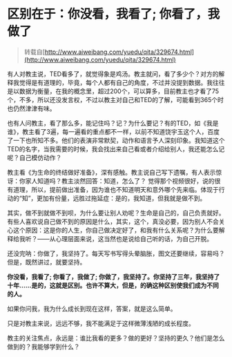 区别在于：你没看，我看了; 你看了，我做了
==============

> 转载自[http://www.aiweibang.com/yuedu/qita/329674.html](http://www.aiweibang.com/yuedu/qita/329674.html)


有人对教主说，TED看多了，就觉得象是鸡汤。教主就问，看了多少个？对方的解释我觉得是有道理的，毕竟，每个人都有自己的角度，不过并没提到数据。我往往是以数据为衡量，在我的概念里，超过200个，可以算多，目前教主也才看了75个，不多，所以还没发言权，不过以教主对自己和TED的了解，可能看到365个时也仍然津津有味。

也有人问教主，看了那么多，能记住吗？记？为什么要记？有的TED，如《我是谁》，教主看了3遍，每一遍看的重点都不一样，以前不知道饶宇玉这个人，百度了一下也所知不多。他们的表演非常默契，动作和语言予人深刻印象。我知道这个TED的名字，当我需要的时候，我会找出来自己看或者介绍给别人，我还能怎么记呢？自己模仿动作？

教主看《为生命的终结做好准备》，深有感触。教主说自己写下遗嘱，有人表示惊讶：你家人知道吗？教主淡然回答：知道，怎么了？
觉得那个视频很好，说的很有道理，所以，提前做出准备，因为谁也不知道明天和意外哪个先来临。体现于行动的“知”，更加有份量，远胜过拖延症：是的，我知道，但我就是做不到。

其实，做不到就做不到呗，为什么要让别人劝呢？生命是自己的，自己负责就好。有些人喜欢说自己做不到的原因是什么，其实，这个，真没必要，因为别人不会关心这个原因：这是你的人生，你自己做决定好了，和我有什么关系呢？为什么要解释给我听？——从心理层面来说，这当然也是说给自己听的话，为自己开脱。

还没完呐：你做了，我坚持了。每天写书写得头晕脑胀，图文还要继续，容易吗？但是，既然讲过，就要坚持。

**你没看，我看了; 你看了，我做了; 你做了，我坚持了。你坚持了三年，我坚持了十年……是的，这就是区别。也许不算大，但是，的确这种区别使我们成为不同的人。**

如果你问我，我为什么成长到现在这样，答案，就是这么简单。

只是对教主来说，远远不够，我不能满足于这样微薄浅陋的成长程度。

教主的关注焦点，永远是：谁比我看的更多？做的更好？坚持的更久？他们是怎么做到的？我能够学到什么？




